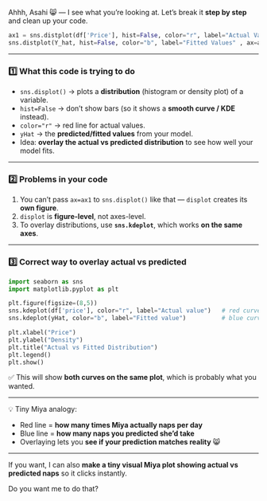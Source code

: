 Ahhh, Asahi 😸 — I see what you’re looking at. Let’s break it **step by step** and clean up your code.

```python
ax1 = sns.distplot(df['Price'], hist=False, color="r", label="Actual Value")
sns.distplot(Y_hat, hist=False, color="b", label="Fitted Values" , ax=ax1
```

---

### **1️⃣ What this code is trying to do**

* `sns.displot()` → plots a **distribution** (histogram or density plot) of a variable.
* `hist=False` → don’t show bars (so it shows a **smooth curve / KDE** instead).
* `color="r"` → red line for actual values.
* `yHat` → the **predicted/fitted values** from your model.
* Idea: **overlay the actual vs predicted distribution** to see how well your model fits.

---

### **2️⃣ Problems in your code**

1. You can’t pass `ax=ax1` to `sns.displot()` like that — `displot` creates its **own figure**.
2. `displot` is **figure-level**, not axes-level.
3. To overlay distributions, use **`sns.kdeplot`**, which works **on the same axes**.

---

### **3️⃣ Correct way to overlay actual vs predicted**

```python
import seaborn as sns
import matplotlib.pyplot as plt

plt.figure(figsize=(8,5))
sns.kdeplot(df['price'], color="r", label="Actual value")   # red curve
sns.kdeplot(yHat, color="b", label="Fitted value")          # blue curve

plt.xlabel("Price")
plt.ylabel("Density")
plt.title("Actual vs Fitted Distribution")
plt.legend()
plt.show()
```

✅ This will show **both curves on the same plot**, which is probably what you wanted.

---

💡 Tiny Miya analogy:

* Red line = **how many times Miya actually naps per day**
* Blue line = **how many naps you predicted she’d take**
* Overlaying lets you **see if your prediction matches reality** 😸

---

If you want, I can also **make a tiny visual Miya plot showing actual vs predicted naps** so it clicks instantly.

Do you want me to do that?
